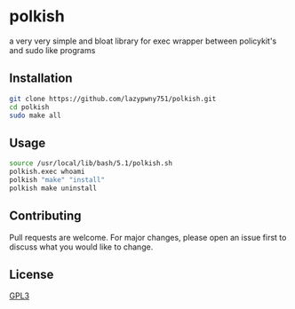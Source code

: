 # polkish
a very very simple and bloat library for exec wrapper between policykit's and sudo like programs

## Installation
```sh
git clone https://github.com/lazypwny751/polkish.git
cd polkish
sudo make all
```

## Usage
```sh
source /usr/local/lib/bash/5.1/polkish.sh
polkish.exec whoami
polkish "make" "install"
polkish make uninstall
```

## Contributing
Pull requests are welcome. For major changes, please open an issue first to discuss what you would like to change.

## License
[GPL3](https://choosealicense.com/licenses/gpl-3.0/)
